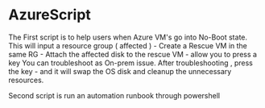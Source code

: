 # AzureScript
The First script is to help users when Azure VM's go into No-Boot state.
This will input a resource group ( affected ) - Create a Rescue VM in the same RG - Attach the affected disk to the rescue VM - allow you to press a key
You can troubleshoot as On-prem issue. After troubleshooting , press the key - and it will swap the OS disk and cleanup the unnecessary resources.



Second script is run an automation runbook through powershell
